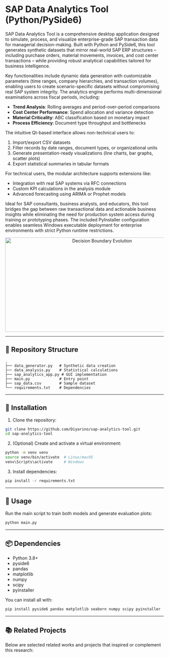 
# SAP Data Analytics Tool (Python/PySide6)

SAP Data Analytics Tool is a comprehensive desktop application designed to simulate, process, and visualize enterprise-grade SAP transaction data for managerial decision-making. Built with Python and PySide6, this tool generates synthetic datasets that mirror real-world SAP ERP structures – including purchase orders, material movements, invoices, and cost center transactions – while providing robust analytical capabilities tailored for business intelligence.

Key functionalities include dynamic data generation with customizable parameters (time ranges, company hierarchies, and transaction volumes), enabling users to create scenario-specific datasets without compromising real SAP system integrity. The analytics engine performs multi-dimensional examinations across fiscal periods, including:  
- **Trend Analysis**: Rolling averages and period-over-period comparisons  
- **Cost Center Performance**: Spend allocation and variance detection  
- **Material Criticality**: ABC classification based on monetary impact  
- **Process Efficiency**: Document type throughput and bottlenecks  

The intuitive Qt-based interface allows non-technical users to:  
1) Import/export CSV datasets  
2) Filter records by date ranges, document types, or organizational units  
3) Generate presentation-ready visualizations (line charts, bar graphs, scatter plots)  
4) Export statistical summaries in tabular formats  

For technical users, the modular architecture supports extensions like:  
- Integration with real SAP systems via RFC connections  
- Custom KPI calculations in the analysis module  
- Advanced forecasting using ARIMA or Prophet models  

Ideal for SAP consultants, business analysts, and educators, this tool bridges the gap between raw transactional data and actionable business insights while eliminating the need for production system access during training or prototyping phases. The included PyInstaller configuration enables seamless Windows executable deployment for enterprise environments with strict Python runtime restrictions. 

<p align="center">
  <img src="animation.gif" width="600" height="300" alt="Decision Boundary Evolution">
</p>

---

## 📂 Repository Structure
```
.
├── data_generator.py   # Synthetic data creation
├── data_analysis.py    # Statistical calculations
├── sap_analytics_app.py # GUI implementation
├── main.py             # Entry point
├── sap_data.csv        # Sample dataset
└── requirements.txt    # Dependencies

```

---

## 🧩 Installation

1. Clone the repository:

```bash
git clone https://github.com/Diyarino/sap-analytics-tool.git
cd sap-analytics-tool
```

2. (Optional) Create and activate a virtual environment:

```bash
python -m venv venv
source venv/bin/activate  # Linux/macOS
venv\Scripts\activate     # Windows
```

3. Install dependencies:

```bash
pip install -r requirements.txt
```

---

## 🔧 Usage

Run the main script to train both models and generate evaluation plots:

```bash
python main.py
```

---

## 📦 Dependencies

* Python 3.8+
* pyside6
* pandas
* matplotlib
* numpy
* scipy
* pyinstaller

You can install all with:

```bash
pip install pyside6 pandas matplotlib seaborn numpy scipy pyinstaller
```

---

## 📚 Related Projects 

Below are selected related works and projects that inspired or complement this research:








